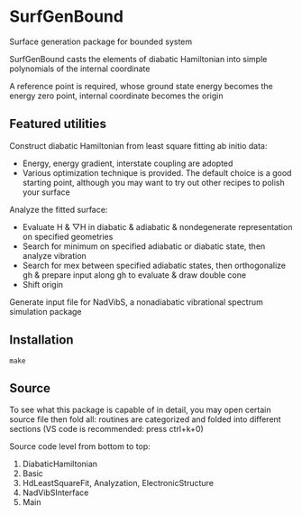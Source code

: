 # SurfGenBound
Surface generation package for bounded system

SurfGenBound casts the elements of diabatic Hamiltonian into simple polynomials of the internal coordinate

A reference point is required, whose ground state energy becomes the energy zero point, internal coordinate becomes the origin

## Featured utilities
Construct diabatic Hamiltonian from least square fitting ab initio data:
* Energy, energy gradient, interstate coupling are adopted
* Various optimization technique is provided. The default choice is a good starting point, although you may want to try out other recipes to polish your surface

Analyze the fitted surface:
* Evaluate H & ▽H in diabatic & adiabatic & nondegenerate representation on specified geometries
* Search for minimum on specified adiabatic or diabatic state, then analyze vibration
* Search for mex between specified adiabatic states, then orthogonalize gh & prepare input along gh to evaluate & draw double cone
* Shift origin

Generate input file for NadVibS, a nonadiabatic vibrational spectrum simulation package

## Installation
`make`

## Source
To see what this package is capable of in detail, you may open certain source file then fold all: routines are categorized and folded into different sections (VS code is recommended: press ctrl+k+0)

Source code level from bottom to top:
1. DiabaticHamiltonian
2. Basic
3. HdLeastSquareFit, Analyzation, ElectronicStructure
4. NadVibSInterface
5. Main